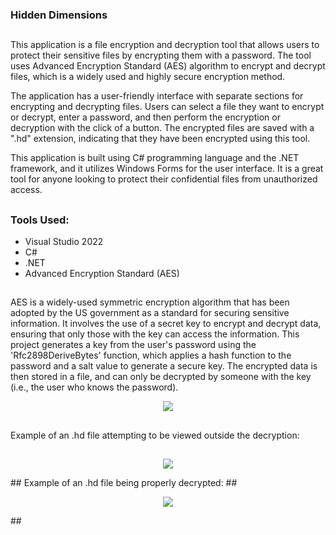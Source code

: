 ### Hidden Dimensions

##
This application is a file encryption and decryption tool that allows users to protect their sensitive files by encrypting them with a password. The tool uses Advanced Encryption Standard (AES) algorithm to encrypt and decrypt files, which is a widely used and highly secure encryption method.

The application has a user-friendly interface with separate sections for encrypting and decrypting files. Users can select a file they want to encrypt or decrypt, enter a password, and then perform the encryption or decryption with the click of a button. The encrypted files are saved with a ".hd" extension, indicating that they have been encrypted using this tool.

This application is built using C# programming language and the .NET framework, and it utilizes Windows Forms for the user interface. It is a great tool for anyone looking to protect their confidential files from unauthorized access.
##

### Tools Used:
- Visual Studio 2022
- C#
- .NET
- Advanced Encryption Standard (AES)
##

AES is a widely-used symmetric encryption algorithm that has been adopted by the US government as a standard for securing sensitive information. It involves the use of a secret key to encrypt and decrypt data, ensuring that only those with the key can access the information. This project generates a key from the user's password using the 'Rfc2898DeriveBytes' function, which applies a hash function to the password and a salt value to generate a secure key. The encrypted data is then stored in a file, and can only be decrypted by someone with the key (i.e., the user who knows the password).

<p align="center">
  <img src="https://user-images.githubusercontent.com/85328038/229264166-88dee837-f73d-41cd-a097-14ed3a81001d.png" />
</p>

##
Example of an .hd file attempting to be viewed outside the decryption:
##
<p align="center">
  <img src="https://user-images.githubusercontent.com/85328038/229264241-04a9bc93-4262-44d6-b171-54cb82295ac5.png" />
</p>
##
Example of an .hd file being properly decrypted:
##
<p align="center">
  <img src="https://user-images.githubusercontent.com/85328038/229264456-68d9586e-4c3d-40a6-89d8-4476fc9e954d.png" />
</p>
##
